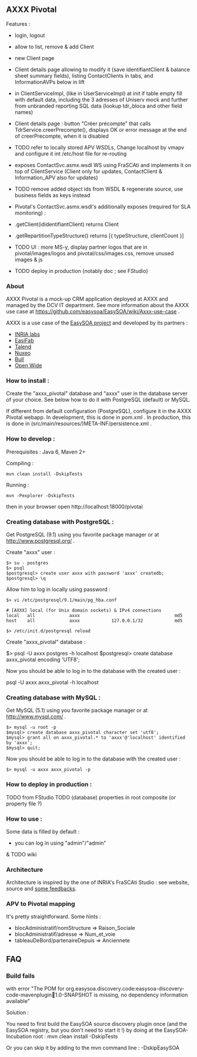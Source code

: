 ## AXXX Pivotal

Features :

* login, logout
* allow to list, remove & add Client
* new Client page
* Client details page allowing to modify it (save identifiantClient & balance sheet summary fields), listing ContactClients in tabs, and InformationAVPs below in lift
* in ClientServiceImpl, (like in UserServiceImpl) at init if table empty fill with default data, including the 3 adresses of Uniserv mock and further from unbranded reporting SQL data (lookup tdr_bloca and other field names)
* Client details page : button "Créer précompte" that calls TdrService.creerPrecompte(), displays OK or error message at the end of creerPrecompte, when it is disabled
 * TODO refer to locally stored APV WSDLs, Change localhost by vmapv and configure it int /etc/host file for re-routing
* exposes ContactSvc.asmx.wsdl WS using FraSCAti and implements it on top of ClientService (Client only for updates, ContactClient & Information_APV also for updates)
 * TODO remove added object ids from WSDL & regenerate source, use business fields as keys instead
* Pivotal's ContactSvc.asmx.wsdl's additionally exposes (required for SLA monitoring) :
 * .getClient(ididentifiantClient) returns Client
 * .getRepartitionTypeStructure() returns [{ typeStructure, clientCount }]

* TODO UI : more MS-y, display partner logos that are in pivotal/images/logos and pivotal/css/images.css, remove unused images & js
* TODO deploy in production (notably doc ; see FStudio)


### About

AXXX Pivotal is a mock-up CRM application deployed at AXXX and managed by the DCV IT department.
See more information about the AXXX use case at https://github.com/easysoa/EasySOA/wiki/Axxx-use-case .

AXXX is a use case of the [EasySOA project](http://www.easysoa.org) and developed by its partners :
* [INRIA labs](http://www.inria.fr)
* [EasiFab](http://easifab.net)
* [Talend](http://www.talend.com)
* [Nuxeo](http://www.nuxeo.org)
* [Bull](http://www.bull.com)
* [Open Wide](http://www.openwide.fr)


### How to install :

Create the "axxx_pivotal" database and "axxx" user in the database server of your choice.
See below how to do it with PostgreSQL (default) or MySQL.

If different from default configuration (PostgreSQL), configure it in the AXXX Pivotal webapp.
In development, this is done in pom.xml . In production, this is done in
(src/main/resources/)META-INF/persistence.xml .


### How to develop :

Prerequisites : Java 6, Maven 2+

Compiling :

	mvn clean install -DskipTests

Running :

	mvn -Pexplorer -DskipTests
	
then in your browser open http://localhost:18000/pivotal


### Creating database with PostgreSQL :

Get PostgreSQL (9.1) using you favorite package manager or at http://www.postgresql.org/ .

Create "axxx" user :

	$> su - postgres
	$> psql
	$postgresql> create user axxx with password 'axxx' createdb;
	$postgresql> \q

Allow him to log in locally using password :

	$> vi /etc/postgresql/9.1/main/pg_hba.conf 

	# [AXXX] local (for Unix domain sockets) & IPv4 connections
	local   all             axxx                                    md5
	host    all             axxx            127.0.0.1/32            md5

	$> /etc/init.d/postgresql reload

Create "axxx_pivotal" database :

$> psql -U axxx postgres -h localhost
$postgresql> create database axxx_pivotal encoding 'UTF8';

Now you should be able to log in to the database with the created user :

psql -U axxx axxx_pivotal -h localhost


### Creating database with MySQL :

Get MySQL (5.1) using you favorite package manager or at http://www.mysql.com/ .

	$> mysql -u root -p
	$mysql> create database axxx_pivotal character set 'utf8';
	$mysql> grant all on axxx_pivotal.* to 'axxx'@'localhost' identified by 'axxx';
	$mysql> quit;

Now you should be able to log in to the database with the created user :

	$> mysql -u axxx axxx_pivotal -p


### How to deploy in production :

TODO from FStudio
TODO (database) properties in root composite (or property file ?)


### How to use :

Some data is filled by default :
* you can log in using "admin"/"admin"

& TODO wiki


### Architecture
Architecture is inspired by the one of INRIA's FraSCAti Studio : see website, source and [some feedbacks](https://github.com/easysoa/EasySOA/wiki/Frascati-studio-feedback).


### APV to Pivotal mapping
It's pretty straightforward. Some hints :

* blocAdministratif/nomStructure => Raison_Sociale
* blocAdministratif/adresse => Num_et_voie
* tableauDeBord/partenaireDepuis => Anciennete


## FAQ

### Build fails
with error "The POM for org.easysoa.discovery.code:easysoa-discovery-code-mavenplugin:jar:1.0-SNAPSHOT is missing, no dependency information available"

Solution :

You need to first build the EasySOA source discovery plugin once (and the EasySOA registry, but you don't need to start it !) by doing at the EasySOA-Incubation root : mvn clean install -DskipTests

Or you can skip it by adding to the mvn command line : -DskipEasySOA

